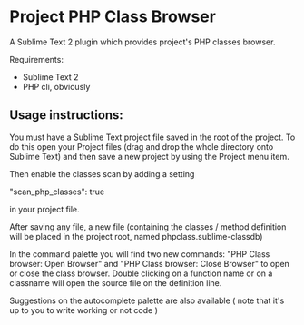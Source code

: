# Project PHP Class Browser

A Sublime Text 2 plugin which provides project's PHP classes browser.

Requirements:

  * Sublime Text 2
  * PHP cli, obviously

## Usage instructions:

You must have a Sublime Text project file saved in the root of the project.
To do this open your Project files (drag and drop the whole directory onto Sublime Text) and then save a new project by using the Project menu item.

Then enable the classes scan by adding a setting

  "scan_php_classes": true

in your project file.

After saving any file, a new file (containing the classes / method definition will be placed in the project root, named phpclass.sublime-classdb)

In the command palette you will find two new commands: "PHP Class browser: Open Browser" and "PHP Class browser: Close Browser" to open or close the class browser.
Double clicking on a function name or on a classname will open the source file on the definition line.

Suggestions on the autocomplete palette are also available ( note that it's up to you to write working or not code )
